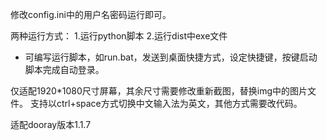 修改config.ini中的用户名密码运行即可。

两种运行方式：
1.运行python脚本
2.运行dist中exe文件
* 可编写运行脚本，如run.bat，发送到桌面快捷方式，设定快捷键，按键启动脚本完成自动登录。

仅适配1920*1080尺寸屏幕，其余尺寸需要修改重新截图，替换img中的图片文件。
支持以ctrl+space方式切换中文输入法为英文，其他方式需要改代码。

适配dooray版本1.1.7
